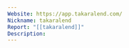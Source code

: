 ```yaml
---
Website: https://app.takaralend.com/
Nickname: takaralend
Report: "[[takaralend]]"
Description:
---
```

